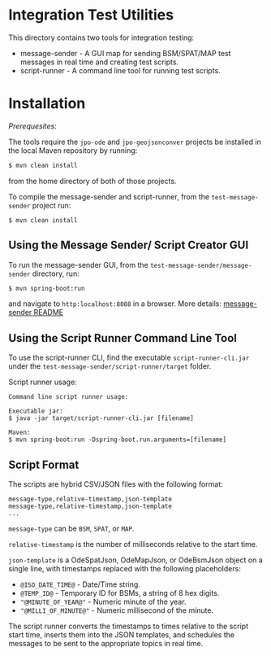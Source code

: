 # Integration Test Utilities
This directory contains two tools for integration testing:
* message-sender - A GUI map for sending BSM/SPAT/MAP test messages in real time and creating test scripts.
* script-runner - A command line tool for running test scripts.

# Installation
_Prerequesites_:

The tools require the `jpo-ode` and `jpo-geojsonconver` projects be installed in the local Maven repository by running:
```bash
$ mvn clean install
```
from the home directory of both of those projects.

To compile the message-sender and script-runner, from the `test-message-sender` project run:
```
$ mvn clean install
```

## Using the Message Sender/ Script Creator GUI

To run the message-sender GUI, from the `test-message-sender/message-sender` directory, run:
```bash
$ mvn spring-boot:run
```

and navigate to `http:localhost:8088` in a browser.  More details: [message-sender README](message-sender/README.md)

## Using the Script Runner Command Line Tool

To use the script-runner CLI, find the executable `script-runner-cli.jar` under the `test-message-sender/script-runner/target` folder.

Script runner usage:
```
Command line script runner usage:

Executable jar:
$ java -jar target/script-runner-cli.jar [filename]

Maven:
$ mvn spring-boot:run -Dspring-boot.run.arguments=[filename]
```

## Script Format

The scripts are hybrid CSV/JSON files with the following format:
```
message-type,relative-timestamp,json-template
message-type,relative-timestamp,json-template
...
```

`message-type` can be `BSM`, `SPAT`, or `MAP`.

`relative-timestamp` is the number of milliseconds relative to the start time.

`json-template` is a OdeSpatJson, OdeMapJson, or OdeBsmJson object on a single line, with timestamps replaced with the following placeholders:

* `@ISO_DATE_TIME@` - Date/Time string.
* `@TEMP_ID@` - Temporary ID for BSMs, a string of 8 hex digits.
* `"@MINUTE_OF_YEAR@"` - Numeric minute of the year.
* `"@MILLI_OF_MINUTE@"` - Numeric millisecond of the minute.


The script runner converts the timestamps to times relative to the script start time, inserts them into the JSON templates, and schedules the messages to be sent to the appropriate topics in real time.